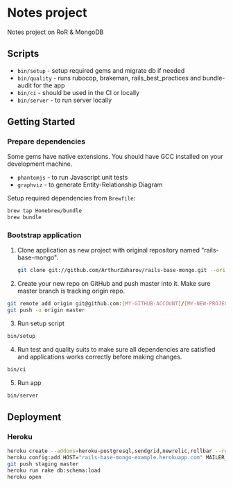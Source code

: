 # Notes project

Notes project on RoR & MongoDB

## Scripts

* `bin/setup` - setup required gems and migrate db if needed
* `bin/quality` - runs rubocop, brakeman, rails_best_practices and bundle-audit for the app
* `bin/ci` - should be used in the CI or locally
* `bin/server` - to run server locally

## Getting Started

### Prepare dependencies

Some gems have native extensions.
You should have GCC installed on your development machine.

* `phantomjs` - to run Javascript unit tests
* `graphviz` - to generate Entity-Relationship Diagram

Setup required dependencies from `Brewfile`:
```bash
brew tap Homebrew/bundle
brew bundle
```

### Bootstrap application

1. Clone application as new project with original repository named "rails-base-mongo".

   ```bash
   git clone git://github.com/ArthurZaharov/rails-base-mongo.git --origin rails-base-mongo [MY-NEW-PROJECT]
   ```

2. Create your new repo on GitHub and push master into it. Make sure master branch is tracking origin repo.

  ```bash
  git remote add origin git@github.com:[MY-GITHUB-ACCOUNT]/[MY-NEW-PROJECT].git
  git push -u origin master
  ```

3. Run setup script

  ```bash
  bin/setup
  ```

4. Run test and quality suits to make sure all dependencies are satisfied and applications works correctly before making changes.

  ```bash
  bin/ci
  ```

5. Run app

  ```bash
  bin/server
  ```

## Deployment

### Heroku

```bash
heroku create --addons=heroku-postgresql,sendgrid,newrelic,rollbar --remote staging rails-base-mongo-example
heroku config:add HOST="rails-base-mongo-example.herokuapp.com" MAILER_SENDER_ADDRESS="noreply@rails-base-mongo-example.herokuapp.com" NEW_RELIC_APP_NAME="Rails Base Mongo"
git push staging master
heroku run rake db:schema:load
heroku open
```
